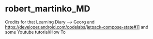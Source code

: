 # robert_martinko_MD

Credits for that Learning Diary --> Georg and https://developer.android.com/codelabs/jetpack-compose-state#11 and some Youtube tutorial/How To
